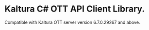 # Kaltura C# OTT API Client Library.
Compatible with Kaltura OTT server version 6.7.0.29267 and above.
